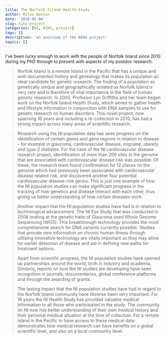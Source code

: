 ```yaml
---
title: The Norfolk Island Health Study
author: Miles Benton
date: '2010-05-04'
slug: nihs-project
categories: [NI, NIHS, project]
tags: []
description: 'an overview of the NIHS project'
topics: []
---
```


I've been lucky enough to work with the people of Norfolk Island since 2010 during my PhD through to present with aspects of my postdoc research. 

> Norfolk Island is a remote island in the Pacific that has a unique and well-documented history and genealogy that makes its population an ideal candidate for genetic research. The finding of a population as genetically unique and geographically isolated as Norfolk Island is very rare and is therefore of vital importance in the field of human genetic research. In 2000, Professor Lyn Griffiths and her team began work on the Norfolk Island Health Study, which aimed to gather health and lifestyle information in conjunction with DNA samples to use for genetic research on human disorders. This novel project, now spanning 16 years and including a re-collection in 2010, has had a strong impact across many areas of scientific research.  

> Research using the NI population data has seen progress on the identification of certain genes and gene regions in relation to disease – for example in glaucoma, cardiovascular disease, migraine, obesity and type-2 diabetes. For the case of the NI cardiovascular disease research project, identification of more than 200 sites in the genome that are associated with cardiovascular disease risk was possible. Of these, the research team found confirmation for 12 places on the genome which had previously been associated with cardiovascular disease related risk, and discovered another four potential cardiovascular disease-risk genes. This is just one example of how the NI population studies can make significant progress in the tracking of how genetics and disease interact with each other, thus giving us better understanding of how certain diseases work.  
>  
> Another impact that the NI population studies have had is in relation to technological advancement. The NI Eye Study that was conducted in 2008 looking at the genetic traits of Glaucoma used Whole Genome Sequencing (WGS). This breakthrough technology provides the most comprehensive search for DNA variants currently possible. Studies that provide new information on chronic human illness through utilising innovative technology are vitally important as they may allow for earlier detection of disease and aid in defining new paths for treatment options.  
>  
> Apart from scientific progress, the NI population studies have opened up partnerships around the world, both in industry and academia. Similarly, reports on how the NI studies are developing have seen recognition in journals, documentaries, global conference platforms and through the awarding of grants.  
>  
> The lasting impact that the NI population studies have had in regard to the Norfolk Island community have likewise been very important. For 16 years the NI Health Study has provided valuable medical information to all those who participated in the study. The community on NI now has better understanding of their own medical history and their personal medical situation at the time of collection. For a remote Island in the Pacific to have access to these medical data demonstrates how medical research can have benefits on a global scientific level, and also on a local community level.

